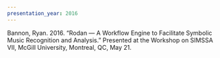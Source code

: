 ```yaml
---
presentation_year: 2016
---
```

Bannon, Ryan. 2016. “Rodan — A Workflow Engine to Facilitate Symbolic Music Recognition and Analysis.” Presented at the Workshop on SIMSSA VII, McGill University, Montreal, QC, May 21.
